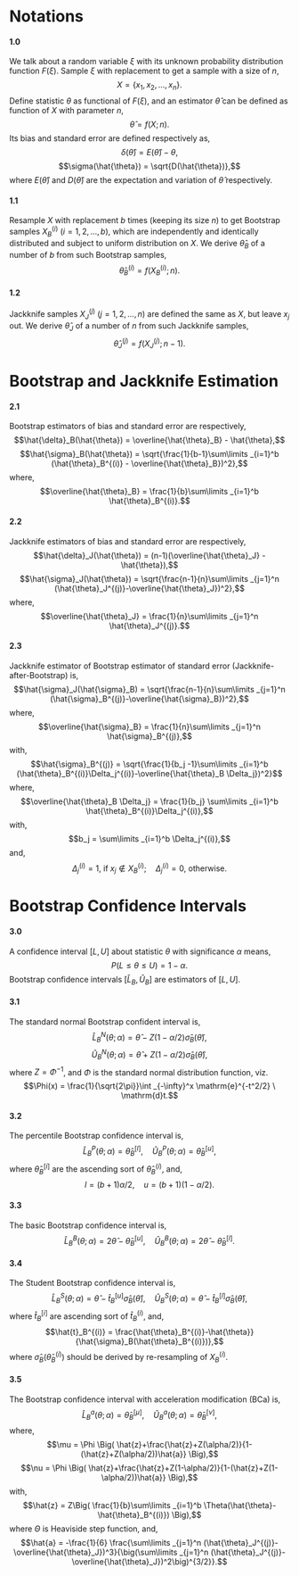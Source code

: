 # Notations

#### 1.0

We talk about a random variable $\xi$ with its unknown probability
distribution function $F(\xi)$. Sample $\xi$ with replacement to get a
sample with a size of $n$, $$X = \{ x_1, x_2, ..., x_n \} .$$ Define
statistic $\theta$ as functional of $F(\xi)$, and an estimator
$\hat{\theta}$ can be defined as function of $X$ with parameter $n$,
$$\hat{\theta} = f(X;n) .$$ Its bias and standard error are defined
respectively as, $$\delta(\hat{\theta}) = E(\hat{\theta}) - \theta,$$
$$\sigma(\hat{\theta}) = \sqrt{D(\hat{\theta})},$$ where
$E(\hat{\theta})$ and $D(\hat{\theta})$ are the expectation and
variation of $\hat{\theta}$ respectively.

#### 1.1

Resample $X$ with replacement $b$ times (keeping its size $n$) to get
Bootstrap samples $X_B^{(i)}$ ($i = 1, 2, ..., b$), which are
independently and identically distributed and subject to uniform
distribution on $X$. We derive $\hat{\theta}_B$ of a number of $b$ from
such Bootstrap samples, $$\hat{\theta}_B^{(i)} = f(X_B^{(i)};n) .$$

#### 1.2

Jackknife samples $X_J^{(j)}$ ($j = 1, 2, ..., n$) are defined the same
as $X$, but leave $x_j$ out. We derive $\hat{\theta}_J$ of a number of
$n$ from such Jackknife samples,
$$\hat{\theta}_J^{(j)} = f(X_J^{(j)};n-1).$$

# Bootstrap and Jackknife Estimation

#### 2.1

Bootstrap estimators of bias and standard error are respectively,
$$\hat{\delta}_B(\hat{\theta}) = \overline{\hat{\theta}_B} - \hat{\theta},$$
$$\hat{\sigma}_B(\hat{\theta}) = \sqrt{\frac{1}{b-1}\sum\limits _{i=1}^b (\hat{\theta}_B^{(i)} - \overline{\hat{\theta}_B})^2},$$
where,
$$\overline{\hat{\theta}_B} = \frac{1}{b}\sum\limits _{i=1}^b \hat{\theta}_B^{(i)}.$$

#### 2.2

Jackknife estimators of bias and standard error are respectively,
$$\hat{\delta}_J(\hat{\theta}) = (n-1)(\overline{\hat{\theta}_J} - \hat{\theta}),$$
$$\hat{\sigma}_J(\hat{\theta}) = \sqrt{\frac{n-1}{n}\sum\limits _{j=1}^n (\hat{\theta}_J^{(j)}-\overline{\hat{\theta}_J})^2},$$
where,
$$\overline{\hat{\theta}_J} = \frac{1}{n}\sum\limits _{j=1}^n \hat{\theta}_J^{(j)}.$$

#### 2.3

Jackknife estimator of Bootstrap estimator of standard error
(Jackknife-after-Bootstrap) is,
$$\hat{\sigma}_J(\hat{\sigma}_B) = \sqrt{\frac{n-1}{n}\sum\limits _{j=1}^n (\hat{\sigma}_B^{(j)}-\overline{\hat{\sigma}_B})^2},$$
where,
$$\overline{\hat{\sigma}_B} = \frac{1}{n}\sum\limits _{j=1}^n \hat{\sigma}_B^{(j)},$$
with,
$$\hat{\sigma}_B^{(j)} = \sqrt{\frac{1}{b_j -1}\sum\limits _{i=1}^b (\hat{\theta}_B^{(i)}\Delta_j^{(i)}-\overline{\hat{\theta}_B \Delta_j})^2}$$
where,
$$\overline{\hat{\theta}_B \Delta_j} = \frac{1}{b_j} \sum\limits _{i=1}^b \hat{\theta}_B^{(i)}\Delta_j^{(i)},$$
with, $$b_j = \sum\limits _{i=1}^b \Delta_j^{(i)},$$ and,
$$\Delta_j^{(i)} = 1,\ \mathrm{if}\ x_j \notin X_B^{(i)};\quad \Delta_j^{(i)} = 0,\ \mathrm{otherwise}.$$

# Bootstrap Confidence Intervals

#### 3.0

A confidence interval $[L,U]$ about statistic $\theta$ with significance
$\alpha$ means, $$P(L \leq \theta \leq U) = 1-\alpha.$$ Bootstrap
confidence intervals $[\hat{L}_B,\hat{U}_B]$ are estimators of $[L,U]$.

#### 3.1

The standard normal Bootstrap confident interval is,
$$\hat{L}_B^N(\theta;\alpha) = \hat{\theta} - Z(1-\alpha/2)\hat{\sigma}_B(\hat{\theta}),$$
$$\hat{U}_B^N(\theta;\alpha) = \hat{\theta} + Z(1-\alpha/2)\hat{\sigma}_B(\hat{\theta}),$$
where $Z = \Phi^{-1}$, and $\Phi$ is the standard normal distribution
function, viz.
$$\Phi(x) = \frac{1}{\sqrt{2\pi}}\int _{-\infty}^x \mathrm{e}^{-t^2/2} \ \mathrm{d}t.$$

#### 3.2

The percentile Bootstrap confidence interval is,
$$\hat{L}_B^P(\theta;\alpha) = \hat{\theta}_B^{[l]},\quad \hat{U}_B^P(\theta;\alpha) = \hat{\theta}_B^{[u]},$$
where $\hat{\theta}_B^{[i]}$ are the ascending sort of
$\hat{\theta}_B^{(i)}$, and,
$$l = (b+1)\alpha/2,\quad u = (b+1)(1-\alpha/2).$$

#### 3.3

The basic Bootstrap confidence interval is,
$$\hat{L}_B^B(\theta;\alpha) = 2\hat{\theta} - \hat{\theta}_B^{[u]},\quad \hat{U}_B^B(\theta;\alpha) = 2\hat{\theta} - \hat{\theta}_B^{[l]}.$$

#### 3.4

The Student Bootstrap confidence interval is,
$$\hat{L}_B^S(\theta;\alpha) = \hat{\theta} - \hat{t}_B^{[u]}\hat{\sigma}_B(\hat{\theta}),\quad \hat{U}_B^S(\theta;\alpha) = \hat{\theta} - \hat{t}_B^{[l]}\hat{\sigma}_B(\hat{\theta}),$$
where $\hat{t}_B^{[i]}$ are ascending sort of $\hat{t}_B^{(i)}$, and,
$$\hat{t}_B^{(i)} = \frac{\hat{\theta}_B^{(i)}-\hat{\theta}}{\hat{\sigma}_B(\hat{\theta}_B^{(i)})},$$
where $\hat{\sigma}_B(\hat{\theta}_B^{(i)})$ should be derived by
re-resampling of $X_B^{(i)}$.

#### 3.5

The Bootstrap confidence interval with acceleration modification (BCa)
is,
$$\hat{L}_B^a(\theta;\alpha) = \hat{\theta}_B^{[\mu]},\quad \hat{U}_B^a(\theta;\alpha) = \hat{\theta}_B^{[\nu]},$$
where,
$$\mu = \Phi \Big( \hat{z}+\frac{\hat{z}+Z(\alpha/2)}{1-(\hat{z}+Z(\alpha/2))\hat{a}} \Big),$$
$$\nu = \Phi \Big( \hat{z}+\frac{\hat{z}+Z(1-\alpha/2)}{1-(\hat{z}+Z(1-\alpha/2))\hat{a}} \Big),$$
with,
$$\hat{z} = Z\Big( \frac{1}{b}\sum\limits _{i=1}^b \Theta(\hat{\theta}-\hat{\theta}_B^{(i)}) \Big),$$
where $\Theta$ is Heaviside step function, and,
$$\hat{a} = -\frac{1}{6} \frac{\sum\limits _{j=1}^n (\hat{\theta}_J^{(j)}-\overline{\hat{\theta}_J})^3}{\big(\sum\limits _{j=1}^n (\hat{\theta}_J^{(j)}-\overline{\hat{\theta}_J})^2\big)^{3/2}}.$$
